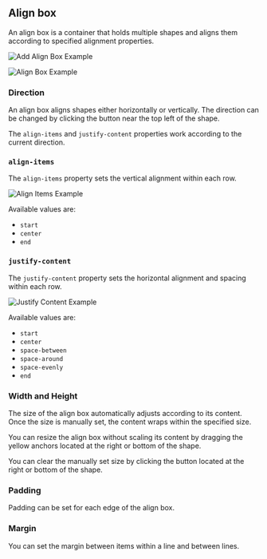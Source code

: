 ## Align box
An align box is a container that holds multiple shapes and aligns them according to specified alignment properties.

![Add Align Box Example](/assets/shape-alignbox-add.png)

![Align Box Example](/assets/shape-alignbox.png)

### Direction
An align box aligns shapes either horizontally or vertically. The direction can be changed by clicking the button near the top left of the shape.

The `align-items` and `justify-content` properties work according to the current direction.

### `align-items`
The `align-items` property sets the vertical alignment within each row.

![Align Items Example](/assets/shape-alignbox-alignitems.png)

Available values are:
- `start`
- `center`
- `end`

### `justify-content`
The `justify-content` property sets the horizontal alignment and spacing within each row.

![Justify Content Example](/assets/shape-alignbox-justifycontent.png)

Available values are:
- `start`
- `center`
- `space-between`
- `space-around`
- `space-evenly`
- `end`

### Width and Height
The size of the align box automatically adjusts according to its content. Once the size is manually set, the content wraps within the specified size.

You can resize the align box without scaling its content by dragging the yellow anchors located at the right or bottom of the shape.

You can clear the manually set size by clicking the button located at the right or bottom of the shape.

### Padding
Padding can be set for each edge of the align box.

### Margin
You can set the margin between items within a line and between lines.